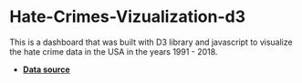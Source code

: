 # Hate-Crimes-Vizualization-d3
This is a dashboard that was built with D3 library and javascript to visualize the hate crime data in the USA in the years 1991 - 2018.

* [**Data source**](https://www.kaggle.com/datasets/louissebye/united-states-hate-crimes-19912017)
